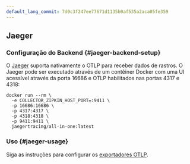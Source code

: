 ```yaml
---
default_lang_commit: 7d0c3f247ee77671d1135b0af535a2aca05fe359
---
```


## Jaeger

### Configuração do Backend {#jaeger-backend-setup}

O [Jaeger](https://www.jaegertracing.io/) suporta nativamente o OTLP para
receber dados de rastros. O Jaeger pode ser executado através de um contêiner
Docker com uma UI acessível através da porta 16686 e OTLP habilitados nas portas
4317 e 4318:

```shell
docker run --rm \
  -e COLLECTOR_ZIPKIN_HOST_PORT=:9411 \
  -p 16686:16686 \
  -p 4317:4317 \
  -p 4318:4318 \
  -p 9411:9411 \
  jaegertracing/all-in-one:latest
```

### Uso {#jaeger-usage}

Siga as instruções para configurar os [exportadores OTLP](#otlp-dependencies).
